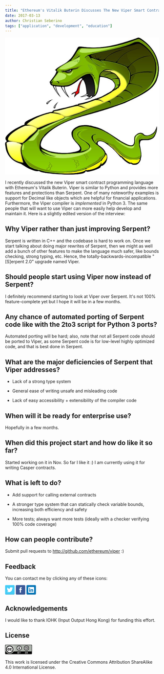 ```yaml
---
title: "Ethereum's Vitalik Buterin Discusses The New Viper Smart Contract Programming Language"
date: 2017-03-13
author: Christian Seberino
tags: ["application", "development", "education"]
---
```


![viper](./70bf8c709e.jpeg)

I recently discussed the new Viper smart contract programming language with Ethereum's Vitalik Buterin.  Viper is similar to Python and provides more features and protections than Serpent.  One of many noteworthy examples is support for Decimal like objects which are helpful for financial applications.  Furthermore, the Viper compiler is *implemented* in Python 3.  The same people that will want to use Viper can more easily help develop and maintain it.  Here is a slightly edited version of the interview:

## Why Viper rather than just improving Serpent?

Serpent is written in C++ and the codebase is hard to work on.  Once we start talking about doing major rewrites of Serpent, then we might as well add a bunch of other features to make the language much safer, like bounds checking, strong typing, etc. Hence, the totally-backwards-incompatible "[S]erpent 2.0" upgrade named Viper.

## Should people start using Viper now instead of Serpent?

I definitely recommend starting to look at Viper over Serpent. It's not 100% feature-complete yet but I hope it will be in a few months.

## Any chance of automated porting of Serpent code like with the 2to3 script for Python 3 ports?

Automated porting will be hard; also, note that not all Serpent code should be ported to Viper, as some Serpent code is for low-level highly optimized code, and that is best done in Serpent.

## What are the major deficiencies of Serpent that Viper addresses?

* Lack of a strong type system

* General ease of writing unsafe and misleading code

* Lack of easy accessibility + extensibility of the compiler code

## When will it be ready for enterprise use?

Hopefully in a few months.

## When did this project start and how do like it so far?

Started working on it in Nov. So far I like it :) I am currently using it for writing Casper contracts.

## What is left to do?

* Add support for calling external contracts

* A stronger type system that can statically check variable bounds, increasing both efficiency and safety

* More tests; always want more tests (ideally with a checker verifying 100% code coverage)

## How can people contribute?

Submit pull requests to http://github.com/ethereum/viper :)

## Feedback

You can contact me by clicking any of these icons:

[![twitter](./fcbc8685c1.png)](https://twitter.com/chris_seberino) [![facebook](./fcbc627df9.png)](https://www.facebook.com/cseberino) [![linkedin](./fcbcf09c9e.png)](https://www.linkedin.com/in/christian-seberino-776897110)

## Acknowledgements

I would like to thank IOHK (Input Output Hong Kong) for funding this effort.

## License

![license](./88x31.png)

This work is licensed under the Creative Commons Attribution ShareAlike 4.0 International License.
